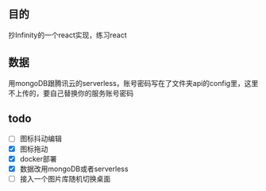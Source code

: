 ## 目的
抄Infinity的一个react实现，练习react

## 数据
用mongoDB跟腾讯云的serverless，账号密码写在了文件夹api的config里，这里不上传的，要自己替换你的服务账号密码

## todo
- [ ] 图标抖动编辑
- [x] 图标拖动
- [x] docker部署
- [x] 数据改用mongoDB或者serverless
- [ ] 接入一个图片库随机切换桌面 